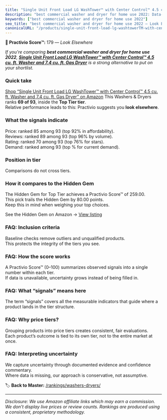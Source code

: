 ```yaml
---
title: "Single Unit Front Load LG WashTower™ with Center Control™ 4.5 cu. ft. Washer and 7.4 cu. ft. Gas Dryer"
description: "best commercial washer and dryer for home use 2022: Data-driven ranking using the Practivio Score™. Positioned by quality, value, demand, findability, momentum."
keywords: ["best commercial washer and dryer for home use 2022"]
seo_title: "best commercial washer and dryer for home use 2022 — Look Elsewhere (2025)"
canonicalURL: "/products/single-unit-front-load-lg-washtowerTM-with-center-controlTM-45-cu-ft-washer-and-74-cu-ft-gas-dryer-B0BDMT8GBG/"
---
```


**🚫 Practivio Score™:** 179 — _Look Elsewhere_


*If you're comparing **best commercial washer and dryer for home use 2022**, **[Single Unit Front Load LG WashTower™ with Center Control™ 4.5 cu. ft. Washer and 7.4 cu. ft. Gas Dryer](https://www.amazon.com/dp/B0BDMT8GBG?tag=practivio-20)** is a strong alternative to put on your shortlist.*
### Quick take
[Shop “Single Unit Front Load LG WashTower™ with Center Control™ 4.5 cu. ft. Washer and 7.4 cu. ft. Gas Dryer” on Amazon](https://www.amazon.com/dp/B0BDMT8GBG?tag=practivio-20)
This Washers & Dryers ranks **69 of 93**, inside the **Top Tier tier**.  
Relative performance leads to this: Practivio suggests you **look elsewhere**.

### What the signals indicate
Price: ranked 85 among 93 (top 92% in affordability).  
Reviews: ranked 89 among 93 (top 96% by volume).  
Rating: ranked 70 among 93 (top 76% for stars).  
Demand: ranked  among 93 (top % for current demand).

### Position in tier
Comparisons do not cross tiers.

### How it compares to the Hidden Gem
The Hidden Gem for Top Tier achieves a Practivio Score™ of 259.00.  
This pick trails the Hidden Gem by 80.00 points.  
Keep this in mind when weighing your top choices.  

See the Hidden Gem on Amazon → [View listing](https://www.amazon.com/dp/B0C72WLSJ1?tag=practivio-20)

### FAQ: Inclusion criteria
Baseline checks remove outliers and unqualified products.  
This protects the integrity of the tiers you see.

### FAQ: How the score works
A Practivio Score™ (0–100) summarizes observed signals into a single number within each tier.  
If data is unavailable, uncertainty grows instead of being filled in.

### FAQ: What “signals” means here
The term “signals” covers all the measurable indicators that guide where a product lands in the tier structure.

### FAQ: Why price tiers?
Grouping products into price tiers creates consistent, fair evaluations.  
Each product’s outcome is tied to its own tier, not to the entire market at once.

### FAQ: Interpreting uncertainty
We capture uncertainty through documented evidence and confidence commentary.  
Where data is missing, our approach is conservative, not assumptive.


🏷️ **Back to Master:** [/rankings/washers-dryers/](/rankings/washers-dryers/)

---
_Disclosure: We use Amazon affiliate links which may earn a commission. We don’t display live prices or review counts. Rankings are produced using a consistent, proprietary methodology._
